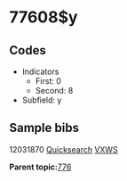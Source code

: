 # 77608$y

## Codes

-   Indicators
    -   First: 0
    -   Second: 8
-   Subfield: y

## Sample bibs

12031870 [Quicksearch](https://search.library.yale.edu/catalog/12031870) [VXWS](http://prodorbis.library.yale.edu:7014/vxws/GetHoldingsService?bibId=12031870)

**Parent topic:**[776](../../tags/776/776.md)

